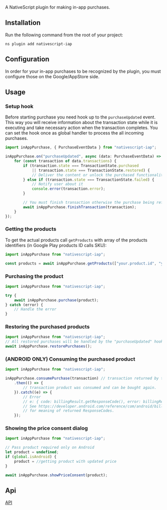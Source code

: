 A NativeScript plugin for making in-app purchases.

## Installation
Run the following command from the root of your project:

`ns plugin add nativescript-iap`

## Configuration
In order for your in-app purchases to be recognized by the plugin, you must configure those on the Google/AppStore side.

## Usage

### Setup hook
Before starting purchase you need hook up to the `purchaseUpdated` event. This way you will receive information about the transaction state while it is executing and take necessary action when the transaction completes. You can set the hook once as global handler to process the all incoming purchases.
```typescript
import inAppPurchase, { PurchaseEventData } from "nativescript-iap";

inAppPurchase.on("purchaseUpdated", async (data: PurchaseEventData) => {
    for (const transaction of data.transactions) {
        if (transaction.state === TransactionState.purchased
            || transaction.state === TransactionState.restored) {
            // Deliver the content or unlock the purchased functionality
        } else if (transaction.state === TransactionState.failed) {
            // Notify user about it
            console.error(transaction.error);
        }

        // You must finish transaction otherwise the purchase being refunded
        await inAppPurchase.finishTransaction(transaction);
    }
});
```

### Getting the products
To get the actual products call `getProducts` with array of the products identifiers (in Google Play products ID calls SKU):
```typescript
import inAppPurchase from "nativescript-iap";

const products = await inAppPurchase.getProducts(["your.product.id", "your.product.id"]);
```

### Purchasing the product

```typescript
import inAppPurchase from "nativescript-iap";

try {
    await inAppPurchase.purchase(product);
} catch (error) {
    // Handle the error
}
```

### Restoring the purchased products
```typescript
import inAppPurchase from "nativescript-iap";
// All restored purchases will be handled by the "purchaseUpdated" hook.
await inAppPurchase.restorePurchases();
```

### (ANDROID ONLY) Consuming the purchased product
```typescript
import inAppPurchase from "nativescript-iap";

inAppPurchase.consumePurchase(transaction) // transaction returned by the "purchaseUpdated" hook.
    .then(() => {
        // transaction product was consumed and can be bought again.
    }).catch((e) => {
        // Error
        // e: { code: billingResult.getResponseCode(), error: billingResult.getDebugMessage() }
        // See https://developer.android.com/reference/com/android/billingclient/api/BillingClient.BillingResponseCode
        // for meaning of returned ResponseCodes.
    });
```

### Showing the price consent dialog
```typescript
import inAppPurchase from "nativescript-iap";

// Pass product required only on Android
let product = undefined;
if (global.isAndroid) {
    product = //getting product with updated price
}

await inAppPurchase.showPriceConsent(product);
```
## Api
[API](docs/Api.md)